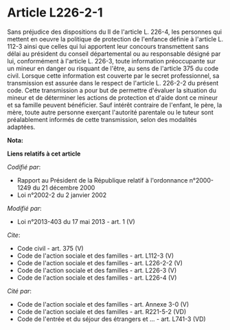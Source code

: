 # Article L226-2-1

Sans préjudice des dispositions du II de l'article L. 226-4, les personnes qui mettent en oeuvre la politique de protection
de l'enfance définie à l'article L. 112-3 ainsi que celles qui lui apportent leur concours transmettent sans délai au
président du conseil départemental ou au responsable désigné par lui, conformément à l'article L. 226-3, toute information
préoccupante sur un mineur en danger ou risquant de l'être, au sens de l'article 375 du code civil. Lorsque cette information
est couverte par le secret professionnel, sa transmission est assurée dans le respect de l'article L. 226-2-2 du présent
code. Cette transmission a pour but de permettre d'évaluer la situation du mineur et de déterminer les actions de protection
et d'aide dont ce mineur et sa famille peuvent bénéficier. Sauf intérêt contraire de l'enfant, le père, la mère, toute autre
personne exerçant l'autorité parentale ou le tuteur sont préalablement informés de cette transmission, selon des modalités
adaptées.

**Nota:**



**Liens relatifs à cet article**

_Codifié par_:

  - Rapport au Président de la République relatif à l'ordonnance n°2000-1249 du 21 décembre 2000
  - Loi n°2002-2 du 2 janvier 2002

_Modifié par_:

  - Loi n°2013-403 du 17 mai 2013 - art. 1 (V)

_Cite_:

  - Code civil - art. 375 (V)
  - Code de l'action sociale et des familles - art. L112-3 (V)
  - Code de l'action sociale et des familles - art. L226-2-2 (V)
  - Code de l'action sociale et des familles - art. L226-3 (V)
  - Code de l'action sociale et des familles - art. L226-4 (V)

_Cité par_:

  - Code de l'action sociale et des familles - art. Annexe 3-0 (V)
  - Code de l'action sociale et des familles - art. R221-5-2 (VD)
  - Code de l'entrée et du séjour des étrangers et ... - art. L741-3 (VD)
